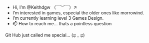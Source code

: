 - Hi, I’m @Keithdgw （￣︶￣）↗　
- I’m interested in games, especial the older ones like morrowind.
- I’m currently learning level 3 Games Design.
- 📫 How to reach me... thats a pointless question

<!---
Keithdgw/Keithdgw is a ✨ special ✨ repository because its `README.md` (this file) appears on your GitHub profile.
You can click the Preview link to take a look at your changes.
--->

Git Hub just called me special... (ಥ _ ಥ)
